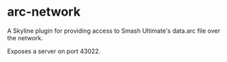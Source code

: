 # arc-network

A Skyline plugin for providing access to Smash Ultimate's data.arc file over the network.

Exposes a server on port 43022.
